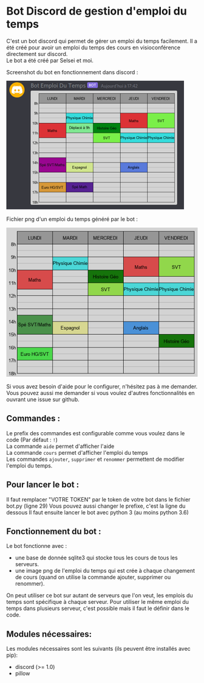# Bot Discord de gestion d'emploi du temps
C'est un bot discord qui permet de gérer un emploi du temps facilement. Il a été créé pour avoir un emploi du temps des cours en visioconférence directement sur discord.\
Le bot a été créé par Selsei et moi.

Screenshot du bot en fonctionnement dans discord :

![Screenshot du bot](EDT_exemple_discord.png?raw=true "Screenshot du bot en fonctionnement dans discord")

Fichier png d'un emploi du temps généré par le bot :

![Screenshot du bot](EDT_exemple.png?raw=true "Fichier png d'un emploi du temps généré par le bot")

Si vous avez besoin d'aide pour le configurer, n'hésitez pas à me demander. Vous pouvez aussi me demander si vous voulez d'autres fonctionnalités en ouvrant une issue sur github.


## Commandes :
Le prefix des commandes est configurable comme vous voulez dans le code (Par défaut : `!`)\
La commande `aide` permet d'afficher l'aide\
La commande `cours` permet d'afficher l'emploi du temps\
Les commandes `ajouter`, `supprimer` et `renommer` permettent de modifier l'emploi du temps.


## Pour lancer le bot :
Il faut remplacer "VOTRE TOKEN" par le token de votre bot dans le fichier bot.py (ligne 29)
Vous pouvez aussi changer le prefixe, c'est la ligne du dessous
Il faut ensuite lancer le bot avec python 3 (au moins python 3.6)


## Fonctionnement du bot :
Le bot fonctionne avec :
- une base de donnée sqlite3 qui stocke tous les cours de tous les serveurs.
- une image png de l'emploi du temps qui est crée à chaque changement de cours (quand on utilise la commande ajouter, supprimer ou renommer).

On peut utiliser ce bot sur autant de serveurs que l'on veut, les emplois du temps sont spécifique à chaque serveur. Pour utiliser le même emploi du temps dans plusieurs serveur, c'est possible mais il faut le définir dans le code.


## Modules nécessaires:
Les modules nécessaires sont les suivants (ils peuvent être installés avec pip):
- discord (>= 1.0)
- pillow